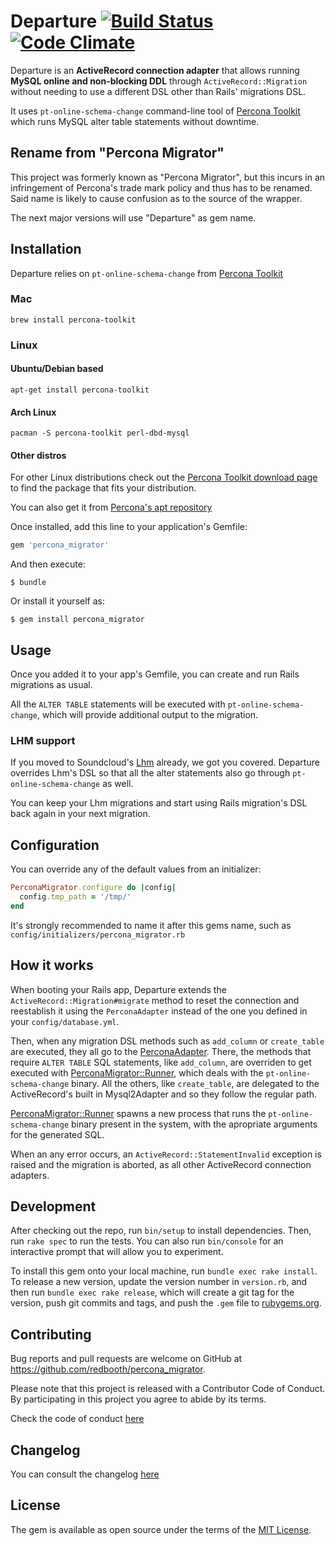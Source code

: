 # Departure [![Build Status](https://travis-ci.org/redbooth/departure.svg?branch=master)](https://travis-ci.org/redbooth/percona_migrator) [![Code Climate](https://codeclimate.com/github/redbooth/percona_migrator/badges/gpa.svg)](https://codeclimate.com/github/redbooth/percona_migrator)

Departure is an **ActiveRecord connection adapter** that allows running
**MySQL online and non-blocking DDL** through `ActiveRecord::Migration` without needing
    to use a different DSL other than Rails' migrations DSL.

It uses `pt-online-schema-change` command-line tool of
[Percona
Toolkit](https://www.percona.com/doc/percona-toolkit/2.0/pt-online-schema-change.html)
which runs MySQL alter table statements without downtime.

## Rename from "Percona Migrator"

This project was formerly known as "Percona Migrator", but this incurs in an
infringement of Percona's trade mark policy and thus has to be renamed. Said
name is likely to cause confusion as to the source of the wrapper.

The next major versions will use "Departure" as gem name.

## Installation

Departure relies on `pt-online-schema-change` from [Percona
Toolkit](https://www.percona.com/doc/percona-toolkit/2.0/pt-online-schema-change.html)

### Mac

`brew install percona-toolkit`

### Linux

#### Ubuntu/Debian based

`apt-get install percona-toolkit`

#### Arch Linux

`pacman -S percona-toolkit perl-dbd-mysql`

#### Other distros

For other Linux distributions check out the [Percona Toolkit download
page](https://www.percona.com/downloads/percona-toolkit/) to find the package
that fits your distribution.

You can also get it from [Percona's apt repository](https://www.percona.com/doc/percona-xtradb-cluster/5.5/installation/apt_repo.html)

Once installed, add this line to your application's Gemfile:

```ruby
gem 'percona_migrator'
```

And then execute:

    $ bundle

Or install it yourself as:

    $ gem install percona_migrator

## Usage

Once you added it to your app's Gemfile, you can create and run Rails migrations
as usual.

All the `ALTER TABLE` statements will be executed with
`pt-online-schema-change`, which will provide additional output to the
migration.

### LHM support

If you moved to Soundcloud's [Lhm](https://github.com/soundcloud/lhm) already,
we got you covered. Departure overrides Lhm's DSL so that all the alter
statements also go through `pt-online-schema-change` as well.

You can keep your Lhm migrations and start using Rails migration's DSL back
again in your next migration.

## Configuration

You can override any of the default values from an initializer:

```ruby
PerconaMigrator.configure do |config|
  config.tmp_path = '/tmp/'
end
```

It's strongly recommended to name it after this gems name, such as
`config/initializers/percona_migrator.rb`

## How it works

When booting your Rails app, Departure extends the
`ActiveRecord::Migration#migrate` method to reset the connection and reestablish
it using the `PerconaAdapter` instead of the one you defined in your
`config/database.yml`.

Then, when any migration DSL methods such as `add_column` or `create_table` are
executed, they all go to the
[PerconaAdapter](https://github.com/redbooth/percona_migrator/blob/master/lib/active_record/connection_adapters/percona_adapter.rb).
There, the methods that require `ALTER TABLE` SQL statements, like `add_column`,
are overriden to get executed with
[PerconaMigrator::Runner](https://github.com/redbooth/percona_migrator/blob/master/lib/percona_migrator/runner.rb),
which deals with the `pt-online-schema-change` binary. All the others, like
`create_table`, are delegated to the ActiveRecord's built in Mysql2Adapter and
so they follow the regular path.

[PerconaMigrator::Runner](https://github.com/redbooth/percona_migrator/blob/master/lib/percona_migrator/runner.rb)
spawns a new process that runs the `pt-online-schema-change` binary present in
the system, with the apropriate arguments for the generated SQL.

When an any error occurs, an `ActiveRecord::StatementInvalid` exception is
raised and the migration is aborted, as all other ActiveRecord connection
adapters.

## Development

After checking out the repo, run `bin/setup` to install dependencies. Then, run
`rake spec` to run the tests. You can also run `bin/console` for an interactive
prompt that will allow you to experiment.

To install this gem onto your local machine, run `bundle exec rake install`. To
release a new version, update the version number in `version.rb`, and then run
`bundle exec rake release`, which will create a git tag for the version, push
git commits and tags, and push the `.gem` file to
[rubygems.org](https://rubygems.org).

## Contributing

Bug reports and pull requests are welcome on GitHub at
https://github.com/redbooth/percona_migrator.

Please note that this project is released with a Contributor Code of Conduct. By
participating in this project you agree to abide by its terms.

Check the code of conduct [here](CODE_OF_CONDUCT.md)

## Changelog

You can consult the changelog [here](CHANGELOG.md)

## License

The gem is available as open source under the terms of the [MIT
License](http://opensource.org/licenses/MIT).

